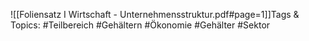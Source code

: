 
![[Foliensatz I Wirtschaft - Unternehmensstruktur.pdf#page=1]]Tags & Topics:
   #Teilbereich
   #Gehältern
   #Ökonomie
   #Gehälter
   #Sektor